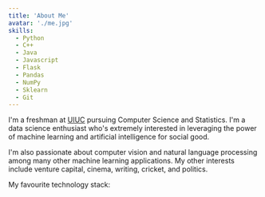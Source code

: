 ```yaml
---
title: 'About Me'
avatar: './me.jpg'
skills:
  - Python
  - C++
  - Java
  - Javascript
  - Flask
  - Pandas
  - NumPy
  - Sklearn
  - Git
---
```


I'm a freshman at [UIUC](https://illinois.edu/) pursuing Computer Science and Statistics. I'm a data science enthusiast who's extremely interested in leveraging the power of machine learning and artificial intelligence for social good. 

I'm also passionate about computer vision and natural language processing among many other machine learning applications. My other interests include venture capital, cinema, writing, cricket, and politics.

My favourite technology stack:
